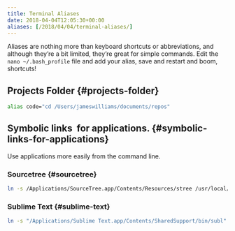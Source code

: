 ```yaml
---
title: Terminal Aliases
date: 2018-04-04T12:05:30+00:00
aliases: [/2018/04/04/terminal-aliases/]
---
```

Aliases are nothing more than keyboard shortcuts or abbreviations, and although they’re a bit limited, they’re great for simple commands. Edit the `nano ~/.bash_profile` file and add your alias, save and restart and boom, shortcuts!<!--more-->

## Projects Folder {#projects-folder}
```bash
alias code="cd /Users/jameswilliams/documents/repos"
```
## Symbolic links  for applications. {#symbolic-links-for-applications}

Use applications more easily from the command line.

### Sourcetree {#sourcetree}
```bash
ln -s /Applications/SourceTree.app/Contents/Resources/stree /usr/local/bin/
```
### Sublime Text {#sublime-text}
```bash
ln -s "/Applications/Sublime Text.app/Contents/SharedSupport/bin/subl" /usr/local/bin/subl
```
